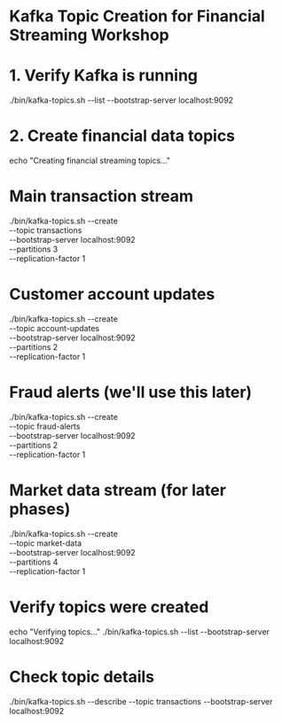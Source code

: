 # Kafka Topic Creation for Financial Streaming Workshop

# 1. Verify Kafka is running
./bin/kafka-topics.sh --list --bootstrap-server localhost:9092

# 2. Create financial data topics
echo "Creating financial streaming topics..."

# Main transaction stream
./bin/kafka-topics.sh --create \
  --topic transactions \
  --bootstrap-server localhost:9092 \
  --partitions 3 \
  --replication-factor 1

# Customer account updates
./bin/kafka-topics.sh --create \
  --topic account-updates \
  --bootstrap-server localhost:9092 \
  --partitions 2 \
  --replication-factor 1

# Fraud alerts (we'll use this later)
./bin/kafka-topics.sh --create \
  --topic fraud-alerts \
  --bootstrap-server localhost:9092 \
  --partitions 2 \
  --replication-factor 1

# Market data stream (for later phases)
./bin/kafka-topics.sh --create \
  --topic market-data \
  --bootstrap-server localhost:9092 \
  --partitions 4 \
  --replication-factor 1

# Verify topics were created
echo "Verifying topics..."
./bin/kafka-topics.sh --list --bootstrap-server localhost:9092

# Check topic details
./bin/kafka-topics.sh --describe --topic transactions --bootstrap-server localhost:9092